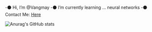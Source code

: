 -⚫ Hi, I’m @Vangmay
-⚫ I’m currently learning ... neural networks
-⚫ Contact Me: [Here](mailto:vangmay.sachan16@gmail.com)

![Anurag's GitHub stats](https://github-readme-stats.vercel.app/api?username=Vangmay&show_icons=true&theme=tokyonight)
